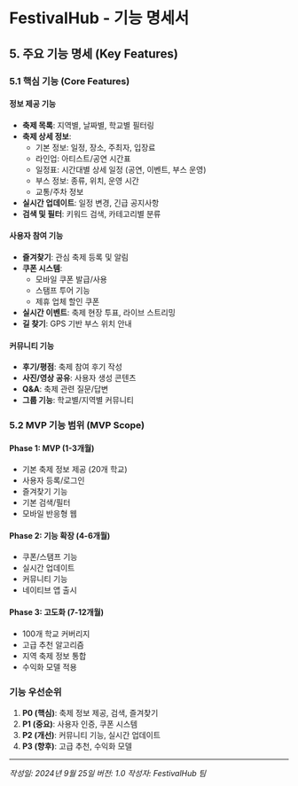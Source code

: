 # FestivalHub - 기능 명세서

## 5. 주요 기능 명세 (Key Features)

### 5.1 핵심 기능 (Core Features)

#### 정보 제공 기능
- **축제 목록**: 지역별, 날짜별, 학교별 필터링
- **축제 상세 정보**:
  - 기본 정보: 일정, 장소, 주최자, 입장료
  - 라인업: 아티스트/공연 시간표
  - 일정표: 시간대별 상세 일정 (공연, 이벤트, 부스 운영)
  - 부스 정보: 종류, 위치, 운영 시간
  - 교통/주차 정보
- **실시간 업데이트**: 일정 변경, 긴급 공지사항
- **검색 및 필터**: 키워드 검색, 카테고리별 분류

#### 사용자 참여 기능
- **즐겨찾기**: 관심 축제 등록 및 알림
- **쿠폰 시스템**:
  - 모바일 쿠폰 발급/사용
  - 스탬프 투어 기능
  - 제휴 업체 할인 쿠폰
- **실시간 이벤트**: 축제 현장 투표, 라이브 스트리밍
- **길 찾기**: GPS 기반 부스 위치 안내

#### 커뮤니티 기능
- **후기/평점**: 축제 참여 후기 작성
- **사진/영상 공유**: 사용자 생성 콘텐츠
- **Q&A**: 축제 관련 질문/답변
- **그룹 기능**: 학교별/지역별 커뮤니티

### 5.2 MVP 기능 범위 (MVP Scope)

#### Phase 1: MVP (1-3개월)
- 기본 축제 정보 제공 (20개 학교)
- 사용자 등록/로그인
- 즐겨찾기 기능
- 기본 검색/필터
- 모바일 반응형 웹

#### Phase 2: 기능 확장 (4-6개월)
- 쿠폰/스탬프 기능
- 실시간 업데이트
- 커뮤니티 기능
- 네이티브 앱 출시

#### Phase 3: 고도화 (7-12개월)
- 100개 학교 커버리지
- 고급 추천 알고리즘
- 지역 축제 정보 통합
- 수익화 모델 적용

### 기능 우선순위
1. **P0 (핵심)**: 축제 정보 제공, 검색, 즐겨찾기
2. **P1 (중요)**: 사용자 인증, 쿠폰 시스템
3. **P2 (개선)**: 커뮤니티 기능, 실시간 업데이트
4. **P3 (향후)**: 고급 추천, 수익화 모델

---

*작성일: 2024년 9월 25일*
*버전: 1.0*
*작성자: FestivalHub 팀*
